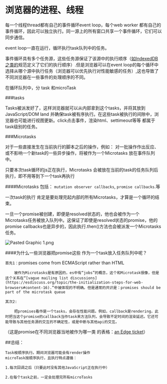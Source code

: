 # 浏览器的进程、线程



每一个线程thread都有自己的事件循环event loop，每个web worker 都有自己的事件循环，因此可以独立执行。同一源上的所有窗口共享一个事件循环，它们可以同步通信。

event loop一直在运行，循环执行task队列中的任务。

事件循环具有多个任务源，这些任务源保证了该源中的执行顺序（[如IndexedDB之类的](https://w3c.github.io/IndexedDB/#database-access-task-source)规范定义了它们的执行顺序）.但是浏览器可以在event loop的每个循环中选择从哪个源中执行任务（浏览器可以优先执行对性能敏感的任务）,这也导致了不同浏览器在一些事件的处理顺序的不同。

在循环队列中，分 task 和microTask

###tasks

Tasks被派发好了，这样浏览器就可以从内部拿到这个tasks，并将其放到JavaScript/DOM land 并确保task被有序执行。在这些task被执行的间隙中，浏览器也可能进行视图更新。click点击事件，渲染html、settimeout等等 都属于 task级别的任务。

###Microtasks 

对于一些直接发生在当前执行的脚本之后的操作，例如： 对一批操作作出反应、或不影响一个新task的一些异步操作，将被作为一个Microtasks 放在事件队列中。

只要本次task循环的js正在执行，Microtasks 会被放在当前的task的任务队列后执行，即不用等到下一个task再执行

####Microtasks 包括：
`mutation observer callbacks`, `promise callbacks`.等

一次task的执行 肯定是要处理完起内部的所有Microtasks，才算是一个循环的结束。

一旦一个promise被创建，即便是resolved状态的，他也会被作为一个Microtasks任务被放入队列中。这保证了即使是resolved状态的promise，他的 promise callbacks也是异步的，因此执行.then()方法也会被派发一个Microtasks任务。

![Pasted Graphic 1.png](blob:file:///3e0511b0-7027-4c34-9541-d0bea872f43c)


####为什么一些浏览器把promise这些 作为一个task放入任务队列中呢？

`首先1：`promises come from ECMAScript rather than HTML

		被作为Microtasks是有原因的，es中有“jobs”的概念，这个和Microtask很像，但是这个关系在“[vague mailing list discussions](https://esdiscuss.org/topic/the-initialization-steps-for-web-browsers#content-16).”中被体现的不明确。但是通常的共识是：promises should be part of the microtask queue

`其次2:`

		把promises看作是一个tasks，会存在性能问题。例如，callback是rendering，此时把当这个promise的callback当作task来方法队列，会导致不定时间的渲染延迟。它还可能导致与其他任务源的交互的不确定性，或是中断与其他api的交互。

（这是promise在不同浏览器当地被作为哪一类 的表格：[an Edge ticket](https://connect.microsoft.com/IE/feedback/details/1658365)）

##总结：


	Task桉顺序执行。期间浏览器可能会有render操作
	microTask按顺序执行，且执行特点遵循：
	
	1.每次回调之后（只要此时没有其他JavaScript正在执行中）
	
	2.在每个task之前，一定会处理完所有microTasks

